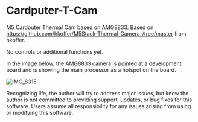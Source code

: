 # Cardputer-T-Cam
M5 Cardputer Thermal Cam based on AMG8833. Based on https://github.com/hkoffer/M5Stack-Thermal-Camera-/tree/master from hkoffer.

No controls or additional functions yet.

In the image below, the AMG8833 camera is pointed at a development board and is showing the main processor as a hotspot on the board.

![IMG_8315](https://github.com/user-attachments/assets/3c5651b9-55cf-4e84-a3c0-fb45739a086f)

Recognizing life, the author will try to address major issues, but know the author is not committed to providing support, updates, or bug fixes for this software. Users assume all responsibility for any issues arising from using or modifying this software.
